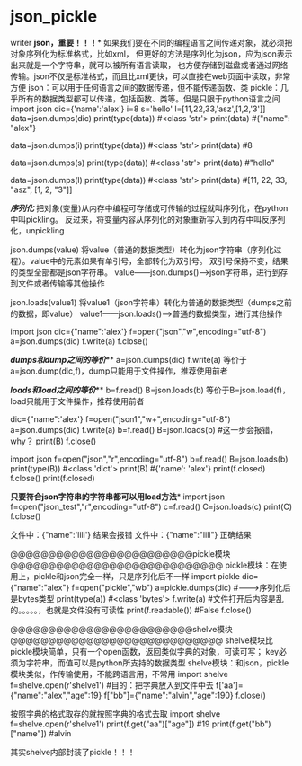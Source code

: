 # json_pickle
writer
****************json，重要！！！*****************
如果我们要在不同的编程语言之间传递对象，就必须把对象序列化为标准格式，比如xml，
但更好的方法是序列化为json，应为json表示出来就是一个字符串，就可以被所有语言读取，
也方便存储到磁盘或者通过网络传输。json不仅是标准格式，而且比xml更快，可以直接在web页面中读取，非常方便
json：可以用于任何语言之间的数据传递，但不能传递函数、类
pickle：几乎所有的数据类型都可以传递，包括函数、类等。但是只限于python语言之间
import json
dic={'name':'alex'}
i=8
s='hello'
l=[11,22,33,'asz',[1,2,'3']]
data=json.dumps(dic)
print(type(data))        #<class 'str'>
print(data)              #{"name": "alex"}

data=json.dumps(i)
print(type(data))        #<class 'str'>
print(data)              #8

data=json.dumps(s)
print(type(data))        #<class 'str'>
print(data)              #"hello"

data=json.dumps(l)
print(type(data))        #<class 'str'>
print(data)              #[11, 22, 33, "asz", [1, 2, "3"]]

*****序列化*****
把对象(变量)从内存中编程可存储或可传输的过程就叫序列化，在python中叫pickling。
反过来，将变量内容从序列化的对象重新写入到内存中叫反序列化，unpickling

json.dumps(value)
将value（普通的数据类型）转化为json字符串（序列化过程）。value中的元素如果有单引号，全部转化为双引号。
                            双引号保持不变，结果的类型全部都是json字符串。
value——json.dumps()——>json字符串，进行到存到文件或者传输等其他操作

json.loads(value1)
将value1（json字符串）转化为普通的数据类型（dumps之前的数据，即value）
value1——json.loads()——>普通的数据类型，进行其他操作

import json
dic={"name":'alex'}
f=open("json","w",encoding="utf-8")
a=json.dumps(dic)
f.write(a)
f.close()

*******dumps和dump之间的等价*********
a=json.dumps(dic)
f.write(a)
            等价于a=json.dump(dic,f)，dump只能用于文件操作，推荐使用前者

*******loads和load之间的等价*********
b=f.read()
B=json.loads(b)
            等价于B=json.load(f)，load只能用于文件操作，推荐使用前者

dic={"name":'alex'}
f=open("json1","w+",encoding="utf-8")
a=json.dumps(dic)
f.write(a)
b=f.read()
B=json.loads(b)    #这一步会报错，why？
print(B)
f.close()

import json
f=open("json","r",encoding="utf-8")
b=f.read()
B=json.loads(b)
print(type(B))      #<class 'dict'>
print(B)            #{'name': 'alex'}
print(f.closed)
f.close()
print(f.closed)

******只要符合json字符串的字符串都可以用load方法*******
import json
f=open("json_test","r",encoding="utf-8")
c=f.read()
C=json.loads(c)
print(C)
f.close()

文件中：{"name":'lili'}       结果会报错
文件中：{"name":"lili"}       正确结果

@@@@@@@@@@@@@@@@@@@@@@@@pickle模块@@@@@@@@@@@@@@@@@@@@@@@@@@@@
pickle模块：在使用上，pickle和json完全一样，只是序列化后不一样
import pickle
dic={"name":"alex"}
f=open("pickle","wb")
a=pickle.dumps(dic)    #———>序列化后是bytes类型
print(type(a))          #<class 'bytes'>
f.write(a)              #文件打开后内容是乱的。。。。。，也就是文件没有可读性
print(f.readable())     #False
f.close()



@@@@@@@@@@@@@@@@@@@@@@@@shelve模块@@@@@@@@@@@@@@@@@@@@@@@@@@@@
shelve模块比pickle模块简单，只有一个open函数，返回类似字典的对象，可读可写；
key必须为字符串，而值可以是python所支持的数据类型
shelve模块：和json，pickle模块类似，作传输使用，不能跨语言用，不常用
import shelve
f=shelve.open(r'shelve1')    #目的：把字典放入到文件中去
f['aa']={"name":"alex","age":19}
f["bb"]={"name":"alvin","age":190}
f.close()

按照字典的格式取存的就按照字典的格式去取
import shelve
f=shelve.open(r'shelve1')
print(f.get("aa")["age"])        #19
print(f.get("bb")["name"])       #alvin


其实shelve内部封装了pickle！！！
